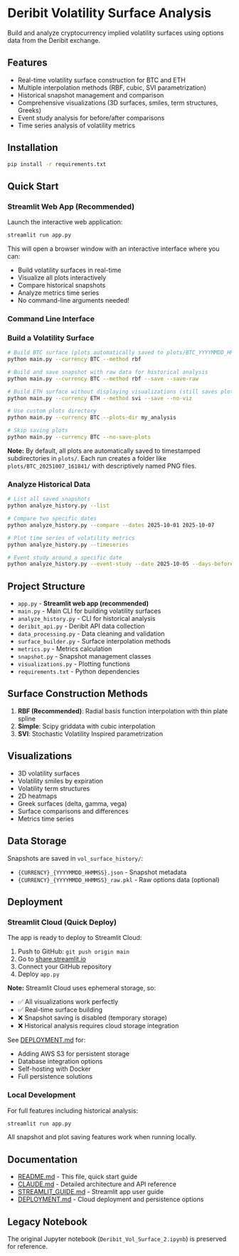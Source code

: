 # Deribit Volatility Surface Analysis

Build and analyze cryptocurrency implied volatility surfaces using options data from the Deribit exchange.

## Features

- Real-time volatility surface construction for BTC and ETH
- Multiple interpolation methods (RBF, cubic, SVI parametrization)
- Historical snapshot management and comparison
- Comprehensive visualizations (3D surfaces, smiles, term structures, Greeks)
- Event study analysis for before/after comparisons
- Time series analysis of volatility metrics

## Installation

```bash
pip install -r requirements.txt
```

## Quick Start

### Streamlit Web App (Recommended)

Launch the interactive web application:

```bash
streamlit run app.py
```

This will open a browser window with an interactive interface where you can:
- Build volatility surfaces in real-time
- Visualize all plots interactively
- Compare historical snapshots
- Analyze metrics time series
- No command-line arguments needed!

### Command Line Interface

### Build a Volatility Surface

```bash
# Build BTC surface (plots automatically saved to plots/BTC_YYYYMMDD_HHMMSS/)
python main.py --currency BTC --method rbf

# Build and save snapshot with raw data for historical analysis
python main.py --currency BTC --method rbf --save --save-raw

# Build ETH surface without displaying visualizations (still saves plots)
python main.py --currency ETH --method svi --save --no-viz

# Use custom plots directory
python main.py --currency BTC --plots-dir my_analysis

# Skip saving plots
python main.py --currency BTC --no-save-plots
```

**Note:** By default, all plots are automatically saved to timestamped subdirectories in `plots/`. Each run creates a folder like `plots/BTC_20251007_161841/` with descriptively named PNG files.

### Analyze Historical Data

```bash
# List all saved snapshots
python analyze_history.py --list

# Compare two specific dates
python analyze_history.py --compare --dates 2025-10-01 2025-10-07

# Plot time series of volatility metrics
python analyze_history.py --timeseries

# Event study around a specific date
python analyze_history.py --event-study --date 2025-10-05 --days-before 3 --days-after 3
```

## Project Structure

- `app.py` - **Streamlit web app (recommended)**
- `main.py` - Main CLI for building volatility surfaces
- `analyze_history.py` - CLI for historical analysis
- `deribit_api.py` - Deribit API data collection
- `data_processing.py` - Data cleaning and validation
- `surface_builder.py` - Surface interpolation methods
- `metrics.py` - Metrics calculation
- `snapshot.py` - Snapshot management classes
- `visualizations.py` - Plotting functions
- `requirements.txt` - Python dependencies

## Surface Construction Methods

1. **RBF (Recommended)**: Radial basis function interpolation with thin plate spline
2. **Simple**: Scipy griddata with cubic interpolation
3. **SVI**: Stochastic Volatility Inspired parametrization

## Visualizations

- 3D volatility surfaces
- Volatility smiles by expiration
- Volatility term structures
- 2D heatmaps
- Greek surfaces (delta, gamma, vega)
- Surface comparisons and differences
- Metrics time series

## Data Storage

Snapshots are saved in `vol_surface_history/`:
- `{CURRENCY}_{YYYYMMDD_HHMMSS}.json` - Snapshot metadata
- `{CURRENCY}_{YYYYMMDD_HHMMSS}_raw.pkl` - Raw options data (optional)

## Deployment

### Streamlit Cloud (Quick Deploy)

The app is ready to deploy to Streamlit Cloud:

1. Push to GitHub: `git push origin main`
2. Go to [share.streamlit.io](https://share.streamlit.io)
3. Connect your GitHub repository
4. Deploy `app.py`

**Note:** Streamlit Cloud uses ephemeral storage, so:
- ✅ All visualizations work perfectly
- ✅ Real-time surface building
- ❌ Snapshot saving is disabled (temporary storage)
- ❌ Historical analysis requires cloud storage integration

See [DEPLOYMENT.md](DEPLOYMENT.md) for:
- Adding AWS S3 for persistent storage
- Database integration options
- Self-hosting with Docker
- Full persistence solutions

### Local Development

For full features including historical analysis:
```bash
streamlit run app.py
```

All snapshot and plot saving features work when running locally.

## Documentation

- [README.md](README.md) - This file, quick start guide
- [CLAUDE.md](CLAUDE.md) - Detailed architecture and API reference
- [STREAMLIT_GUIDE.md](STREAMLIT_GUIDE.md) - Streamlit app user guide
- [DEPLOYMENT.md](DEPLOYMENT.md) - Cloud deployment and persistence options

## Legacy Notebook

The original Jupyter notebook (`Deribit_Vol_Surface_2.ipynb`) is preserved for reference.
